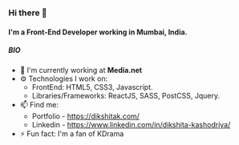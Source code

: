 ### Hi there 👋

#### I'm a Front-End Developer working in Mumbai, India.

##### BIO

- 🏢 I'm currently working at **Media.net**
- ⚙️ Technologies I work on:
  - FrontEnd: HTML5, CSS3, Javascript.
  - Libraries/Frameworks: ReactJS, SASS, PostCSS, Jquery.
- 📫 Find me:
	- Portfolio - https://dikshitak.com/
	- Linkedin - https://www.linkedin.com/in/dikshita-kashodriya/
- ⚡️ Fun fact: I'm a fan of KDrama
